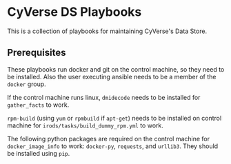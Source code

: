 # CyVerse DS Playbooks

This is a collection of playbooks for maintaining CyVerse's Data Store.


## Prerequisites

These playbooks run docker and git on the control machine, so they need to be installed. Also the
user executing ansible needs to be a member of the `docker` group.

If the control machine runs linux, `dmidecode` needs to be installed for `gather_facts` to work.

`rpm-build` (using `yum` or `rpmbuild` if `apt-get`) needs to be installed on control machine for
`irods/tasks/build_dummy_rpm.yml` to work.

The following python packages are required on the control machine for `docker_image_info` to work:
`docker-py`, `requests`, and `urllib3`. They should be installed using `pip`.
